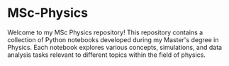 # MSc-Physics
Welcome to my MSc Physics repository! This repository contains a collection of Python notebooks developed during my Master's degree in Physics. Each notebook explores various concepts, simulations, and data analysis tasks relevant to different topics within the field of physics.
